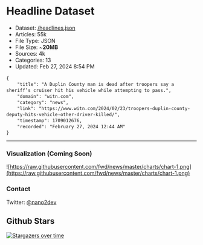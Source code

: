 # Headline Dataset

- Dataset: [/headlines.json](https://raw.githubusercontent.com/fwd/news/master/headlines.json) 
- Articles: 55k
- File Type: JSON
- File Size: ~**20MB**
- Sources: 4k
- Categories: 13
- Updated: Feb 27, 2024 8:54 PM

```
{
    "title": "A Duplin County man is dead after troopers say a sheriff’s cruiser hit his vehicle while attempting to pass.",
    "domain": "witn.com",
    "category": "news",
    "link": "https://www.witn.com/2024/02/23/troopers-duplin-county-deputy-hits-vehicle-other-driver-killed/",
    "timestamp": 1709012676,
    "recorded": "February 27, 2024 12:44 AM"
}
```

---

### Visualization (Coming Soon)

![https://raw.githubusercontent.com/fwd/news/master/charts/chart-1.png](https://raw.githubusercontent.com/fwd/news/master/charts/chart-1.png)

### Contact 

Twitter: [@nano2dev](https://twitter.com/nano2dev)

## Github Stars

[![Stargazers over time](https://starchart.cc/fwd/news.svg)](https://starchart.cc/fwd/news)
